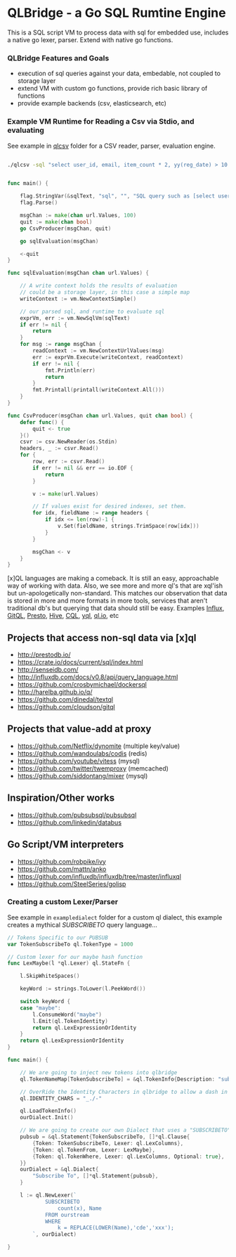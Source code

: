 QLBridge - a Go SQL Rumtine Engine
====================================================

This is a SQL script VM to process data with sql for embedded use, 
includes a native go lexer, parser.  Extend with native go functions.


### QLBridge Features and Goals
* execution of sql queries against your data, embedable, not coupled to storage layer
* extend VM with custom go functions, provide rich basic library of functions
* provide example backends (csv, elasticsearch, etc)

### Example VM Runtime for Reading a Csv via Stdio, and evaluating


See example in [qlcsv](https://github.com/araddon/qlbridge/tree/master/examples/qlcsv)
folder for a CSV reader, parser, evaluation engine.

```sh

./qlcsv -sql "select user_id, email, item_count * 2, yy(reg_date) > 10 FROM stdio" < users.csv

```
```go

func main() {

	flag.StringVar(&sqlText, "sql", "", "SQL query such as [select user_id, yy(reg_date) from stdio];")
	flag.Parse()

	msgChan := make(chan url.Values, 100)
	quit := make(chan bool)
	go CsvProducer(msgChan, quit)

	go sqlEvaluation(msgChan)

	<-quit
}

func sqlEvaluation(msgChan chan url.Values) {

	// A write context holds the results of evaluation
	// could be a storage layer, in this case a simple map
	writeContext := vm.NewContextSimple()

	// our parsed sql, and runtime to evaluate sql
	exprVm, err := vm.NewSqlVm(sqlText)
	if err != nil {
		return
	}
	for msg := range msgChan {
		readContext := vm.NewContextUrlValues(msg)
		err := exprVm.Execute(writeContext, readContext)
		if err != nil {
			fmt.Println(err)
			return
		} 
		fmt.Printall(printall(writeContext.All()))
	}
}

func CsvProducer(msgChan chan url.Values, quit chan bool) {
	defer func() {
		quit <- true
	}()
	csvr := csv.NewReader(os.Stdin)
	headers, _ := csvr.Read()
	for {
		row, err := csvr.Read()
		if err != nil && err == io.EOF {
			return
		}

		v := make(url.Values)

		// If values exist for desired indexes, set them.
		for idx, fieldName := range headers {
			if idx <= len(row)-1 {
				v.Set(fieldName, strings.TrimSpace(row[idx]))
			}
		}

		msgChan <- v
	}
}


```

[x]QL languages are making a comeback.   It is still an easy, approachable
way of working with data.   Also, we see more and more ql's that are xql'ish but
un-apologetically non-standard.  This matches our observation that
data is stored in more and more formats in more tools, services that aren't
traditional db's but querying that data should still be easy.  Examples
[Influx](http://influxdb.com/docs/v0.8/api/query_language.html), 
[GitQL](https://github.com/cloudson/gitql), 
[Presto](http://prestodb.io/), 
[Hive](https://cwiki.apache.org/confluence/display/Hive/LanguageManual+Select), 
[CQL](http://www.datastax.com/documentation/cql/3.1/cql/cql_intro_c.html),
[yql](https://developer.yahoo.com/yql/),
[ql.io](http://ql.io/), etc


Projects that access non-sql data via [x]ql
----------------------------------------------------
* http://prestodb.io/
* https://crate.io/docs/current/sql/index.html
* http://senseidb.com/
* http://influxdb.com/docs/v0.8/api/query_language.html
* https://github.com/crosbymichael/dockersql
* http://harelba.github.io/q/
* https://github.com/dinedal/textql
* https://github.com/cloudson/gitql

Projects that value-add at proxy
--------------------------------------------------
* https://github.com/Netflix/dynomite (multiple key/value)
* https://github.com/wandoulabs/codis  (redis)
* https://github.com/youtube/vitess     (mysql)
* https://github.com/twitter/twemproxy  (memcached)
* https://github.com/siddontang/mixer  (mysql)

Inspiration/Other works
--------------------------
* https://github.com/pubsubsql/pubsubsql
* https://github.com/linkedin/databus

Go Script/VM interpreters
---------------------------------------
* https://github.com/robpike/ivy
* https://github.com/mattn/anko
* https://github.com/influxdb/influxdb/tree/master/influxql
* https://github.com/SteelSeries/golisp

### Creating a custom Lexer/Parser

See example in `exampledialect` folder for a custom ql dialect, this
example creates a mythical *SUBSCRIBETO* query language...
```go
// Tokens Specific to our PUBSUB
var TokenSubscribeTo ql.TokenType = 1000

// Custom lexer for our maybe hash function
func LexMaybe(l *ql.Lexer) ql.StateFn {

	l.SkipWhiteSpaces()

	keyWord := strings.ToLower(l.PeekWord())

	switch keyWord {
	case "maybe":
		l.ConsumeWord("maybe")
		l.Emit(ql.TokenIdentity)
		return ql.LexExpressionOrIdentity
	}
	return ql.LexExpressionOrIdentity
}

func main() {

	// We are going to inject new tokens into qlbridge
	ql.TokenNameMap[TokenSubscribeTo] = &ql.TokenInfo{Description: "subscribeto"}

	// OverRide the Identity Characters in qlbridge to allow a dash in identity
	ql.IDENTITY_CHARS = "_./-"

	ql.LoadTokenInfo()
	ourDialect.Init()

	// We are going to create our own Dialect that uses a "SUBSCRIBETO" keyword
	pubsub = &ql.Statement{TokenSubscribeTo, []*ql.Clause{
		{Token: TokenSubscribeTo, Lexer: ql.LexColumns},
		{Token: ql.TokenFrom, Lexer: LexMaybe},
		{Token: ql.TokenWhere, Lexer: ql.LexColumns, Optional: true},
	}}
	ourDialect = &ql.Dialect{
		"Subscribe To", []*ql.Statement{pubsub},
	}

	l := ql.NewLexer(`
			SUBSCRIBETO
				count(x), Name
			FROM ourstream
			WHERE 
				k = REPLACE(LOWER(Name),'cde','xxx');
		`, ourDialect)

}

```



